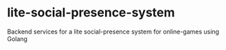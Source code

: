 # lite-social-presence-system
Backend services for a lite social-presence system for online-games using Golang
